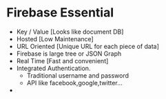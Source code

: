 # Firebase Essential

- Key / Value [Looks like document DB]
- Hosted [Low Maintenance]
- URL Oriented [Unique URL for each piece of data]
- Firebase is large tree or JSON Graph
- Real Time  [Fast and convenient]
- Integrated Authentication.
	- Traditional username and password
	- API like facebook,google,twitter...
-